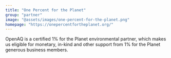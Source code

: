 ```yaml
---
title: "One Percent for the Planet"
group: "partner"
image: "@assets/images/one-percent-for-the-planet.png"
homepage: "https://onepercentfortheplanet.org/"
---
```


OpenAQ is a certified 1% for the Planet environmental partner, which makes us eligible for monetary, in-kind and other support from 1% for the Planet generous business members.
